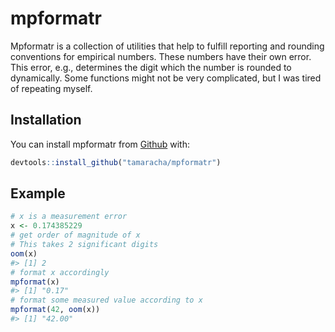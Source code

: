 
<!-- README.md is generated from README.Rmd. Please edit that file -->

# mpformatr

Mpformatr is a collection of utilities that help to fulfill reporting
and rounding conventions for empirical numbers. These numbers have their
own error. This error, e.g., determines the digit which the number is
rounded to dynamically. Some functions might not be very complicated,
but I was tired of repeating myself.

## Installation

You can install mpformatr from [Github](https://github.com) with:

``` r
devtools::install_github("tamaracha/mpformatr")
```

## Example

``` r
# x is a measurement error
x <- 0.174385229
# get order of magnitude of x
# This takes 2 significant digits
oom(x)
#> [1] 2
# format x accordingly
mpformat(x)
#> [1] "0.17"
# format some measured value according to x
mpformat(42, oom(x))
#> [1] "42.00"
```
